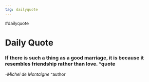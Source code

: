 ```yaml
---
tag: dailyquote
---
```


#dailyquote

# Daily Quote

### If there is such a thing as a good marriage, it is because it resembles friendship rather than love. ^quote
*-Michel de Montaigne* ^author
